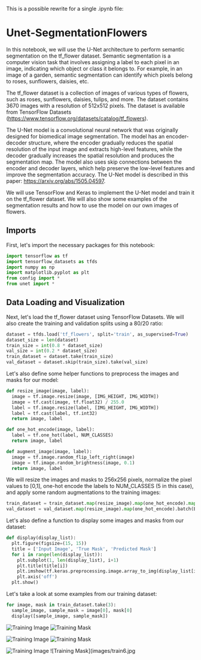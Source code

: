This is a possible rewrite for a single .ipynb file:

# Unet-SegmentationFlowers

In this notebook, we will use the U-Net architecture to perform semantic segmentation on the tf_flower dataset. Semantic segmentation is a computer vision task that involves assigning a label to each pixel in an image, indicating which object or class it belongs to. For example, in an image of a garden, semantic segmentation can identify which pixels belong to roses, sunflowers, daisies, etc.

The tf_flower dataset is a collection of images of various types of flowers, such as roses, sunflowers, daisies, tulips, and more. The dataset contains 3670 images with a resolution of 512x512 pixels. The dataset is available from TensorFlow Datasets (https://www.tensorflow.org/datasets/catalog/tf_flowers).

The U-Net model is a convolutional neural network that was originally designed for biomedical image segmentation. The model has an encoder-decoder structure, where the encoder gradually reduces the spatial resolution of the input image and extracts high-level features, while the decoder gradually increases the spatial resolution and produces the segmentation map. The model also uses skip connections between the encoder and decoder layers, which help preserve the low-level features and improve the segmentation accuracy. The U-Net model is described in this paper: https://arxiv.org/abs/1505.04597.

We will use TensorFlow and Keras to implement the U-Net model and train it on the tf_flower dataset. We will also show some examples of the segmentation results and how to use the model on our own images of flowers.

## Imports

First, let's import the necessary packages for this notebook:

```python
import tensorflow as tf
import tensorflow_datasets as tfds
import numpy as np
import matplotlib.pyplot as plt
from config import *
from unet import *
```

## Data Loading and Visualization

Next, let's load the tf_flower dataset using TensorFlow Datasets. We will also create the training and validation splits using a 80/20 ratio:

```python
dataset = tfds.load('tf_flowers', split='train', as_supervised=True)
dataset_size = len(dataset)
train_size = int(0.8 * dataset_size)
val_size = int(0.2 * dataset_size)
train_dataset = dataset.take(train_size)
val_dataset = dataset.skip(train_size).take(val_size)
```

Let's also define some helper functions to preprocess the images and masks for our model:

```python
def resize_image(image, label):
  image = tf.image.resize(image, [IMG_HEIGHT, IMG_WIDTH])
  image = tf.cast(image, tf.float32) / 255.0
  label = tf.image.resize(label, [IMG_HEIGHT, IMG_WIDTH])
  label = tf.cast(label, tf.int32)
  return image, label

def one_hot_encode(image, label):
  label = tf.one_hot(label, NUM_CLASSES)
  return image, label

def augment_image(image, label):
  image = tf.image.random_flip_left_right(image)
  image = tf.image.random_brightness(image, 0.1)
  return image, label
```

We will resize the images and masks to 256x256 pixels, normalize the pixel values to [0,1], one-hot encode the labels to NUM_CLASSES (5 in this case), and apply some random augmentations to the training images:

```python
train_dataset = train_dataset.map(resize_image).map(one_hot_encode).map(augment_image).shuffle(BUFFER_SIZE).batch(BATCH_SIZE).repeat()
val_dataset = val_dataset.map(resize_image).map(one_hot_encode).batch(BATCH_SIZE)
```

Let's also define a function to display some images and masks from our dataset:

```python
def display(display_list):
  plt.figure(figsize=(15, 15))
  title = ['Input Image', 'True Mask', 'Predicted Mask']
  for i in range(len(display_list)):
    plt.subplot(1, len(display_list), i+1)
    plt.title(title[i])
    plt.imshow(tf.keras.preprocessing.image.array_to_img(display_list[i]))
    plt.axis('off')
  plt.show()
```

Let's take a look at some examples from our training dataset:

```python
for image, mask in train_dataset.take(3):
  sample_image, sample_mask = image[0], mask[0]
  display([sample_image, sample_mask])
```

![Training Image](images/train1.jpg)
![Training Mask](images/train2.jpg)

![Training Image](images/train3.jpg)
![Training Mask](images/train4.jpg)

![Training Image](images/train5.jpg)
![Training Mask](images/train6.jpg
